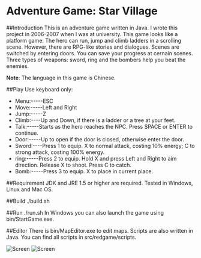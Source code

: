 Adventure Game: Star Village
=======
##Introduction 
This is an adventure game written in Java. I wrote this project in 2006-2007 when I was at university. This game looks like a platform game: The hero can run, jump and climb ladders in a scrolling scene. However, there are RPG-like stories and dialogues. Scenes are switched by entering doors. You can save your progress at cernain scenes. Three types of weapons: sword, ring and the bombers help you beat the enemies.

**Note**: The language in this game is Chinese.

##Play
Use keyboard only:
  * Menu:-----ESC
  * Move:-----Left and Right
  * Jump:-----Z 
  * Climb:----Up and Down, if there is a ladder or a tree at your feet.
  * Talk:-----Starts as the hero reaches the NPC. Press SPACE or ENTER to continue.
  * Door:-----Up to open if the door is closed, otherwise enter the door. 
  * Sword:----Press 1 to equip. X to normal attack, costing 10% energy; C to strong attack, costing 100% energy.
  * ring:-----Press 2 to equip. Hold X and press Left and Right to aim direction. Release X to shoot. Press C to catch.
  * Bomb:-----Press 3 to equip. X to place in current place.

##Requirement
  JDK and JRE 1.5 or higher are required. Tested in Windows, Linux and Mac OS.
  
##Build
	  ./build.sh

##Run
	  ./run.sh
In Windows you can also launch the game using bin/StartGame.exe.

##Editor
There is bin/MapEditor.exe to edit maps. Scripts are also written in Java. You can find all scripts in src/redgame/scripts.

![Screen](http://github.com/redclock/Adv-Game/raw/master/doc/screens/shot1.jpg)
![Screen](http://github.com/redclock/Adv-Game/raw/master/doc/screens/shot3.jpg)
